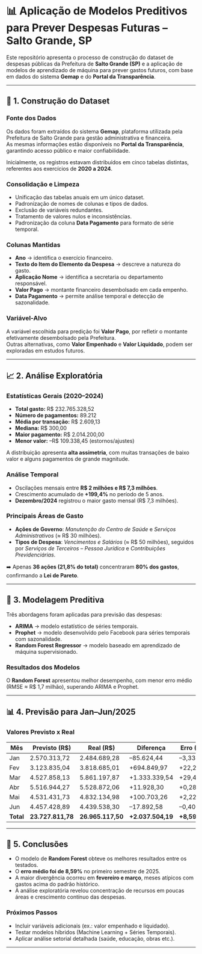 # 📊 Aplicação de Modelos Preditivos para Prever Despesas Futuras – Salto Grande, SP

Este repositório apresenta o processo de construção do dataset de despesas públicas da Prefeitura de **Salto Grande (SP)** e a aplicação de modelos de aprendizado de máquina para prever gastos futuros, com base em dados do sistema **Gemap** e do **Portal da Transparência**.

---

## 🔎 1. Construção do Dataset

### Fonte dos Dados
Os dados foram extraídos do sistema **Gemap**, plataforma utilizada pela Prefeitura de Salto Grande para gestão administrativa e financeira.  
As mesmas informações estão disponíveis no **Portal da Transparência**, garantindo acesso público e maior confiabilidade.

Inicialmente, os registros estavam distribuídos em cinco tabelas distintas, referentes aos exercícios de **2020 a 2024**.

### Consolidação e Limpeza
- Unificação das tabelas anuais em um único dataset.  
- Padronização de nomes de colunas e tipos de dados.  
- Exclusão de variáveis redundantes.  
- Tratamento de valores nulos e inconsistências.  
- Padronização da coluna **Data Pagamento** para formato de série temporal.  

### Colunas Mantidas
- **Ano** → identifica o exercício financeiro.  
- **Texto do Item do Elemento da Despesa** → descreve a natureza do gasto.  
- **Aplicação Nome** → identifica a secretaria ou departamento responsável.  
- **Valor Pago** → montante financeiro desembolsado em cada empenho.  
- **Data Pagamento** → permite análise temporal e detecção de sazonalidade.  

### Variável-Alvo
A variável escolhida para predição foi **Valor Pago**, por refletir o montante efetivamente desembolsado pela Prefeitura.  
Outras alternativas, como **Valor Empenhado** e **Valor Liquidado**, podem ser exploradas em estudos futuros.

---

## 📈 2. Análise Exploratória

### Estatísticas Gerais (2020–2024)
- **Total gasto:** R$ 232.765.328,52  
- **Número de pagamentos:** 89.212  
- **Média por transação:** R$ 2.609,13  
- **Mediana:** R$ 300,00  
- **Maior pagamento:** R$ 2.014.200,00  
- **Menor valor:** –R$ 109.338,45 (estornos/ajustes)  

A distribuição apresenta **alta assimetria**, com muitas transações de baixo valor e alguns pagamentos de grande magnitude.

### Análise Temporal
- Oscilações mensais entre **R$ 2 milhões e R$ 7,3 milhões**.  
- Crescimento acumulado de **+199,4%** no período de 5 anos.  
- **Dezembro/2024** registrou o maior gasto mensal (R$ 7,3 milhões).  

### Principais Áreas de Gasto
- **Ações de Governo**: *Manutenção do Centro de Saúde* e *Serviços Administrativos* (≈ R$ 30 milhões).  
- **Tipos de Despesa**: *Vencimentos e Salários* (≈ R$ 50 milhões), seguidos por *Serviços de Terceiros – Pessoa Jurídica* e *Contribuições Previdenciárias*.  

➡️ Apenas **36 ações (21,8% do total)** concentraram **80% dos gastos**, confirmando a **Lei de Pareto**.

---

## 🤖 3. Modelagem Preditiva

Três abordagens foram aplicadas para previsão das despesas:

- **ARIMA** → modelo estatístico de séries temporais.  
- **Prophet** → modelo desenvolvido pelo Facebook para séries temporais com sazonalidade.  
- **Random Forest Regressor** → modelo baseado em aprendizado de máquina supervisionado.  

### Resultados dos Modelos
O **Random Forest** apresentou melhor desempenho, com menor erro médio (RMSE ≈ R$ 1,7 milhão), superando ARIMA e Prophet.

---

## 📊 4. Previsão para Jan–Jun/2025

### Valores Previsto x Real
| Mês | Previsto (R$) | Real (R$) | Diferença | Erro (%) |
|-----|--------------|-----------|-----------|-----------|
| Jan | 2.570.313,72 | 2.484.689,28 | –85.624,44 | –3,33% |
| Fev | 3.123.835,04 | 3.818.685,01 | +694.849,97 | +22,24% |
| Mar | 4.527.858,13 | 5.861.197,87 | +1.333.339,54 | +29,45% |
| Abr | 5.516.944,27 | 5.528.872,06 | +11.928,30 | +0,28% |
| Mai | 4.531.431,73 | 4.832.134,98 | +100.703,26 | +2,22% |
| Jun | 4.457.428,89 | 4.439.538,30 | –17.892,58 | –0,40% |
| **Total** | **23.727.811,78** | **26.965.117,50** | **+2.037.504,19** | **+8,59%** |

---

## 📌 5. Conclusões

- O modelo de **Random Forest** obteve os melhores resultados entre os testados.  
- O **erro médio foi de 8,59%** no primeiro semestre de 2025.  
- A maior divergência ocorreu em **fevereiro e março**, meses atípicos com gastos acima do padrão histórico.  
- A análise exploratória revelou concentração de recursos em poucas áreas e crescimento contínuo das despesas.  

### Próximos Passos
- Incluir variáveis adicionais (ex.: valor empenhado e liquidado).  
- Testar modelos híbridos (Machine Learning + Séries Temporais).  
- Aplicar análise setorial detalhada (saúde, educação, obras etc.).  

---


